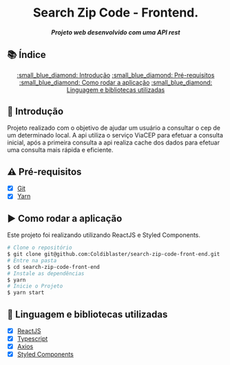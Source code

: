 <h1 align="center">
    Search Zip Code - Frontend.
    <h5 align="center">
      Projeto web desenvolvido com uma API rest
    </h5>
</h1>


## 📚 Índice

<p align="center">
  <a href="#thought_balloon-introdução">:small_blue_diamond: Introdução</a>
  <a href="#warning-pré-requisitos">:small_blue_diamond: Pré-requisitos</a>
  <a href="#arrow_forward-como-rodar-a-aplicação">:small_blue_diamond: Como rodar a aplicação</a>
  <a href="#open_file_folder-linguagem-e-bibliotecas-utilizadas">:small_blue_diamond: Linguagem e bibliotecas utilizadas</a>
</p>


## :thought_balloon: Introdução

Projeto realizado com o objetivo de ajudar um usuário a consultar o cep de um determinado local.
A api utiliza o serviço ViaCEP para efetuar a consulta inicial, após a primeira consulta a api realiza cache dos dados para efetuar uma consulta mais rápida e eficiente.


## :warning: Pré-requisitos

- [x] [Git](https://git-scm.com)
- [x] [Yarn](https://yarnpkg.com/)

## :arrow_forward: Como rodar a aplicação

Este projeto foi realizando utilizando ReactJS e Styled Components.

```bash
# Clone o repositório
$ git clone git@github.com:Coldiblaster/search-zip-code-front-end.git
# Entre na pasta
$ cd search-zip-code-front-end
# Instale as dependências
$ yarn
# Inicie o Projeto
$ yarn start
```

## :open_file_folder: Linguagem e bibliotecas utilizadas

- [x] [ReactJS](https://pt-br.reactjs.org/)
- [x] [Typescript](https://www.typescriptlang.org/)
- [x] [Axios](https://axios-http.com/)
- [x] [Styled Components](https://styled-components.com/)
